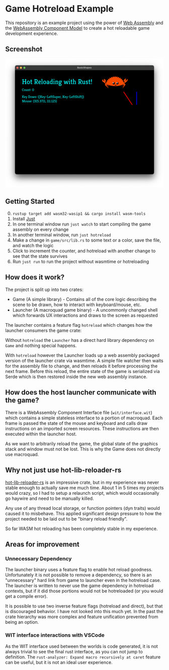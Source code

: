 # Game Hotreload Example

This repository is an example project using the power of [Web Assembly](https://developer.mozilla.org/en-US/docs/WebAssembly) and the [WebAssembly Component Model](https://component-model.bytecodealliance.org/) to create a hot reloadable game development experience.

## Screenshot
![Screen Shot](./docs/screenshot.png)

## Getting Started

0. `rustup target add wasm32-wasip1 && cargo install wasm-tools`
1. Install [Just](https://github.com/casey/just)
2. In one terminal window run `just watch` to start compiling the game assembly on every change
3. In another terminal window, run `just hotreload`
4. Make a change in `game/src/lib.rs` to some text or a color, save the file, and watch the logic
5. Click to increment the counter, and hotreload with another change to see that the state survives
5. Run `just run` to run the project without wasmtime or hotreloading

## How does it work?

The project is split up into two crates:

- Game (A simple library) - Contains all of the core logic describing the scene to be drawn, how to interact with keyboard/mouse, etc. 
- Launcher (A macroquad game binary) - A uncommonly changed shell which forwards UX interactions and draws to the screen as requested

The launcher contains a feature flag `hotreload` which changes how the launcher consumers the game crate:

Without `hotreload` the `Launcher` has a direct hard library dependency on `Game` and nothing special happens.

With `hotreload` however the Launcher loads up a web assembly packaged version of the launcher crate via wasmtime. A simple file watcher then waits for the assembly file to change, and then reloads it before processing the next frame. Before this reload, the entire state of the game is serialized via Serde which is then restored inside the new web assembly instance.

## How does the host launcher communicate with the game?

There is a WebAssembly Component Interface file (`wit/interface.wit`) which contains a simple stateless interface to a portion of macroquad. Each frame is passed the state of the mouse and keyboard and calls draw instructions on an imported screen resources. These instructions are then executed within the launcher host.

As we want to arbitrarily reload the game, the global state of the graphics stack and window must not be lost. This is why the Game does not directly use macroquad.

## Why not just use hot-lib-reloader-rs

[hot-lib-reloader-rs](https://github.com/rksm/hot-lib-reloader-rs) is an impressive crate, but in my experience was never stable enough to actually save me much time. About 1 in 5 times my projects would crazy, so I had to setup a relaunch script, which would occasionally go haywire and need to be manually killed.

Any use of any thread local storage, or function pointers (dyn traits) would caused it to misbehave. This applied significant design pressure to how the project needed to be laid out to be "binary reload friendly".

So far WASM hot reloading has been completely stable in my experience.

## Areas for improvement

### Unnecessary Dependency

The launcher binary uses a feature flag to enable hot reload goodness. Unfortunately it is not possible to remove a dependency, so there is an "unnecessary" hard link from game to launcher even in the hotreload case. The launcher is written to never use the game dependency in hotreload contexts, but if it did those portions would not be hotreloaded (or you would get a compile error).

It is possible to use two inverse feature flags (hotreload and direct), but that is discouraged behavior. I have not looked into this much yet. In the past the crate hierarchy was more complex and feature unification prevented from being an option.

### WIT interface interactions with VSCode

As the WIT interface used between the worlds is code generated, it is not always trivial to see the final rust interface, as you can not jump to definition. The `rust-analyzer: Expand macro recursively at caret` feature can be useful, but it is not an ideal user experience.
